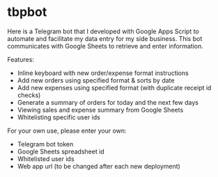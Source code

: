 # tbpbot
Here is a Telegram bot that I developed with Google Apps Script to automate and facilitate my data entry for my side business. This bot communicates with Google Sheets to retrieve and enter information.

Features:
- Inline keyboard with new order/expense format instructions
- Add new orders using specified format & sorts by date
- Add new expenses using specified format (with duplicate receipt id checks)
- Generate a summary of orders for today and the next few days
- Viewing sales and expense summary from Google Sheets 
- Whitelisting specific user ids

For your own use, please enter your own:
- Telegram bot token
- Google Sheets spreadsheet id
- Whitelisted user ids
- Web app url (to be changed after each new deployment)
